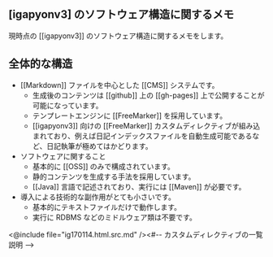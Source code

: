 ## [igapyonv3] のソフトウェア構造に関するメモ

現時点の [[igapyonv3]] のソフトウェア構造に関するメモをします。

## 全体的な構造

* [[Markdown]] ファイルを中心とした [[CMS]] システムです。
  * 生成後のコンテンツは [[github]] 上の [[gh-pages]] 上で公開することが可能になっています。
  * テンプレートエンジンに [[FreeMarker]] を採用しています。
  * [[igapyonv3]] 向けの [[FreeMarker]] カスタムディレクティブが組み込まれており、例えば日記インデックスファイルを自動生成可能であるなど、日記執筆が極めてはかどります。
* ソフトウェアに関すること
  * 基本的に [[OSS]] のみで構成されています。
  * 静的コンテンツを生成する手法を採用しています。
  * [[Java]] 言語で記述されており、実行には [[Maven]] が必要です。
* 導入による技術的な副作用がとても小さいです。
  * 基本的にテキストファイルだけで動作します。
  * 実行に RDBMS などのミドルウェア類は不要です。

<@include file="ig170114.html.src.md" /><#-- カスタムディレクティブの一覧説明 -->
